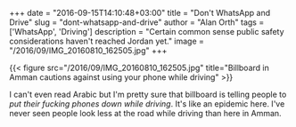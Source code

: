 +++
date = "2016-09-15T14:10:48+03:00"
title = "Don't WhatsApp and Drive"
slug = "dont-whatsapp-and-drive"
author = "Alan Orth"
tags = ['WhatsApp', 'Driving']
description = "Certain common sense public safety considerations haven't reached Jordan yet."
image = "/2016/09/IMG_20160810_162505.jpg"
+++

{{< figure src="/2016/09/IMG_20160810_162505.jpg" title="Billboard in Amman cautions against using your phone while driving" >}}

I can't even read Arabic but I'm pretty sure that billboard is telling people to *put their fucking phones down while driving*. It's like an epidemic here. I've never seen people look less at the road while driving than here in Amman.
